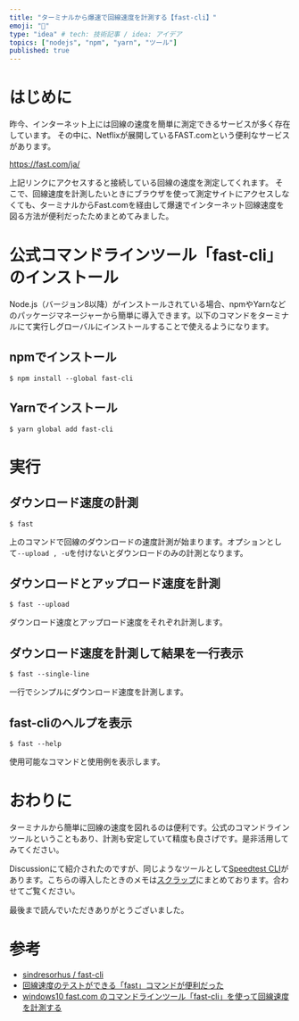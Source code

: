 ```yaml
---
title: "ターミナルから爆速で回線速度を計測する【fast-cli】"
emoji: "🌠"
type: "idea" # tech: 技術記事 / idea: アイデア
topics: ["nodejs", "npm", "yarn", "ツール"]
published: true
---
```


# はじめに

昨今、インターネット上には回線の速度を簡単に測定できるサービスが多く存在しています。
その中に、Netflixが展開しているFAST.comという便利なサービスがあります。

https://fast.com/ja/

上記リンクにアクセスすると接続している回線の速度を測定してくれます。
そこで、回線速度を計測したいときにブラウザを使って測定サイトにアクセスしなくても、ターミナルからFast.comを経由して爆速でインターネット回線速度を図る方法が便利だったためまとめてみました。

# 公式コマンドラインツール「fast-cli」のインストール

Node.js（バージョン8以降）がインストールされている場合、npmやYarnなどのパッケージマネージャーから簡単に導入できます。以下のコマンドをターミナルにて実行しグローバルにインストールすることで使えるようになります。

## npmでインストール

```shell
$ npm install --global fast-cli
```

## Yarnでインストール

```shell
$ yarn global add fast-cli
```

# 実行

## ダウンロード速度の計測

```shell
$ fast
```

上のコマンドで回線のダウンロードの速度計測が始まります。オプションとして`--upload , -u`を付けないとダウンロードのみの計測となります。

## ダウンロードとアップロード速度を計測

```shell
$ fast --upload
```

ダウンロード速度とアップロード速度をそれぞれ計測します。

## ダウンロード速度を計測して結果を一行表示

```shell
$ fast --single-line
```

一行でシンプルにダウンロード速度を計測します。

## fast-cliのヘルプを表示

```shell
$ fast --help
```

使用可能なコマンドと使用例を表示します。

# おわりに

ターミナルから簡単に回線の速度を図れるのは便利です。公式のコマンドラインツールということもあり、計測も安定していて精度も良さげです。是非活用してみてください。

Discussionにて紹介されたのですが、同じようなツールとして[Speedtest CLI](https://www.speedtest.net/ja/apps/cli)があります。こちらの導入したときのメモは[スクラップ](https://zenn.dev/ryuu/scraps/2d4e2592dbe45d)にまとめております。合わせてご覧ください。

最後まで読んでいただきありがとうございました。

# 参考

- [sindresorhus / fast-cli](https://github.com/sindresorhus/fast-cli)
- [回線速度のテストができる「fast」コマンドが便利だった](https://qiita.com/suin/items/8398f0b07299a3cc194f)
- [windows10 fast.com のコマンドラインツール「fast-cli」を使って回線速度を計測する](https://mebee.info/2020/04/28/post-10023/)